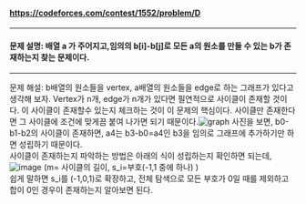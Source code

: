 #### https://codeforces.com/contest/1552/problem/D

---

#### 문제 설명: 배열 a 가 주어지고,임의의 b[i]-b[j]로 모든 a의 원소를 만들 수 있는 b가 존재하는지 찾는 문제이다. 

---

문제 해설: b배열의 원소들을 vertex, a배열의 원소들을 edge로 하는 그래프가 있다고 생각해 보자. Vertex가 n개, edge가 n개가 있다면 필연적으로 사이클이 존재할 것이다. 이 사이클이 존재할수 있는지 체크하는 것이 이 문제의 핵심이다. 사이클만 존재한다면 그 사이클에 조건에 맞게끔 붙여 나가면 되기 때문이다.![graph](https://user-images.githubusercontent.com/41511949/127618756-6ee1fc6e-7a95-43e3-9c88-66f95e355554.png)
사진을 보면, b0-b1-b2의 사이클이 존재하면, a4는 b3-b0=a4인 b3을 임의로 그래프에 추가하기만 하면 성립하기 때문이다.  
사이클이 존재하는지 파악하는 방법은 아래의 식이 성립하는지 확인하면 되는데,  ![image](https://user-images.githubusercontent.com/41511949/127619357-e66c0577-c349-4e63-9e4c-2abf30f4d945.png)
(m= 사이클의 길이, s_i=부호(-1,1 중에 하나) )  
쉽게 말하면 s_i를 (-1,0,1)로 확장하고, 전체 탐색으로 모든 부호가 0일 때를 제외하고 합이 0인 경우이 존재하는지 알아보면 된다. 

